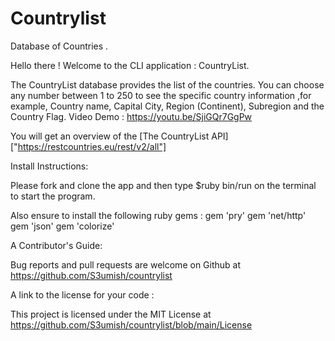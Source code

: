 # Countrylist

Database of Countries .

Hello there ! Welcome to the CLI application : CountryList.

The CountryList database provides the list of the countries.
You can choose any number between 1 to 250 to see the specific country information ,for example, Country name, Capital City, Region (Continent), Subregion and the Country Flag. 
Video Demo : https://youtu.be/SjiGQr7GgPw

You will get an overview of the [The CountryList API] ["https://restcountries.eu/rest/v2/all"]

Install Instructions:

Please fork and clone the app and then type $ruby bin/run on the terminal to start the program.

Also ensure to install the following ruby gems : 
gem 'pry'
gem 'net/http'
gem 'json'
gem 'colorize'


A Contributor's Guide:

Bug reports and pull requests are welcome on Github at https://github.com/S3umish/countrylist

A link to the license for your code :

This project is licensed under the MIT License at https://github.com/S3umish/countrylist/blob/main/License
